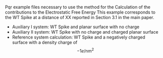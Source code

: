 Pqr example files necessary to use the method for the Calculation of the contributions to the Electrostatic Free Energy
This example corresponds to the WT Spike at a distance of XX reported in Section 3.1 in the main paper.

- Auxiliary I system: WT Spike and planar surface with no charge
- Auxiliary II system: WT Spike with no charge and charged planar surface
- Reference system calculation: WT Spike and a negatively charged surface with a density charge of $$-1e/\text{nm}^2$$
